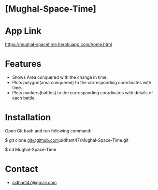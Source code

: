 # [Mughal-Space-Time] 

App Link
========
https://mughal-spacetime.herokuapp.com/home.html

Features
========
* Shows Area conquered with the change in time.
* Plots polygon(area conquered) to the corresponding coordinates with time.
* Plots markers(battles) to the corresponding coordinates with details of each battle.

Installation
============

Open Git bash and run following command:

$ git clone git@github.com:sidhant47/Mughal-Space-Time.git

$ cd Mughal-Space-Time


Contact
=======

* sidhant47@gmail.com
